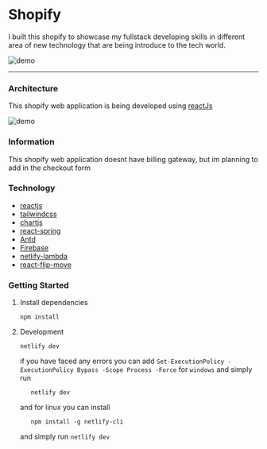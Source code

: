 # Shopify

I built this shopify to showcase my fullstack developing skills in different area of new technology that are
being introduce to the tech world.

![demo](https://github.com/zneret03/ecommerce/blob/master/src/static/dashboard.png)

---

### Architecture

This shopify web application is being developed using [reactJs](https://reactjs.org/)

![demo](https://github.com/zneret03/ecommerce/blob/master/src/static/architecture.png)

### Information

This shopify web application doesnt have billing gateway, but im planning to add in the checkout form

### Technology

- [reactjs](https://reactjs.org/)
- [tailwindcss](https://tailwindcss.com/)
- [chartjs](https://www.chartjs.org/)
- [react-spring](https://www.react-spring.io/)
- [Antd](https://ant.design/)
- [Firebase](https://firebase.google.com/)
- [netlify-lambda](https://www.netlify.com/products/functions/)
- [react-flip-move](https://github.com/joshwcomeau/react-flip-move)

### Getting Started

1. Install dependencies

   `npm install`

2. Development

   `netlify dev`

   if you have faced any errors you can add `Set-ExecutionPolicy -ExecutionPolicy Bypass -Scope Process -Force` for `windows` and simply run

   ```
      netlify dev
   ```

   and for linux you can install

   ```
      npm install -g netlify-cli
   ```

   and simply run `netlify dev`
